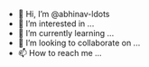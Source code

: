 - 👋 Hi, I’m @abhinav-ldots
- 👀 I’m interested in ...
- 🌱 I’m currently learning ...
- 💞️ I’m looking to collaborate on ...
- 📫 How to reach me ...

<!---
abhinav-ldots/abhinav-ldots is a ✨ special ✨ repository because its `README.md` (this file) appears on your GitHub profile.
You can click the Preview link to take a look at your changes.
--->
